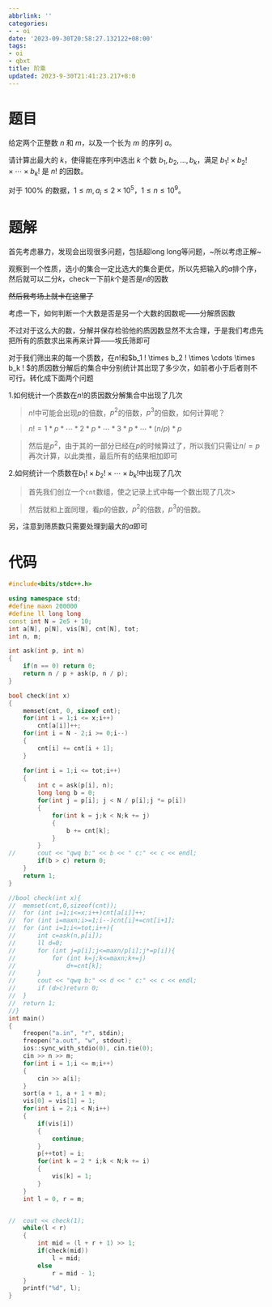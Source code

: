 ```yaml
---
abbrlink: ''
categories:
- - oi
date: '2023-09-30T20:58:27.132122+08:00'
tags:
- oi
- qbxt
title: 阶乘
updated: 2023-9-30T21:41:23.217+8:0
---
```

# 题目

给定两个正整数 $n$ 和 $m$，以及一个长为 $m$ 的序列 $a$。

请计算出最大的 $k$，使得能在序列中选出 $k$ 个数 $b_1,b_2,...,b_k$，满足 $b_1 ! \times b_2 ! \times \cdots \times b_k !$ 是 $n!$ 的因数。

对于 $100\%$ 的数据，$1 \leq m,a_i \leq 2 \times 10^5$，$1 \leq n \leq 10^9$。

# 题解

首先考虑暴力，发现会出现很多问题，包括超long long等问题，~所以考虑正解~

观察到一个性质，选小的集合一定比选大的集合更优，所以先把输入的$a$排个序，然后就可以二分$k$，check一下前$k$个是否是$n$的因数

~~然后我考场上就卡在这里了~~

考虑一下，如何判断一个大数是否是另一个大数的因数呢——分解质因数

不过对于这么大的数，分解并保存检验他的质因数显然不太合理，于是我们考虑先把所有的质数求出来再来计算——埃氏筛即可

对于我们筛出来的每一个质数，在$n!$和$b_1 ! \times b_2 ! \times \cdots \times b_k ! $的质因数分解后的集合中分别统计其出现了多少次，如前者小于后者则不可行。转化成下面两个问题

1.如何统计一个质数在$n!$的质因数分解集合中出现了几次

> $n!$中可能会出现$p$的倍数，$p^2$的倍数，$p^3$的倍数，如何计算呢？

> $n! = 1 *p * \cdots*2*p*\cdots*3*p*\cdots*(n/p)*p$

> 然后是$p^2$，由于其的一部分已经在$p$的时候算过了，所以我们只需让$n/=p$再次计算，以此类推，最后所有的结果相加即可

2.如何统计一个质数在$b_1 ! \times b_2 ! \times \cdots \times b_k !$中出现了几次

> 首先我们创立一个`cnt`数组，使之记录上式中每一个数出现了几次>

> 然后就和上面同理，看$p$的倍数，$p^2$的倍数，$p^3$的倍数。

另，注意到筛质数只需要处理到最大的$a$即可

# 代码

```cpp
#include<bits/stdc++.h>

using namespace std;
#define maxn 200000
#define ll long long
const int N = 2e5 + 10;
int a[N], p[N], vis[N], cnt[N], tot;
int n, m;

int ask(int p, int n)
{
	if(n == 0) return 0;
	return n / p + ask(p, n / p);
}

bool check(int x)
{
	memset(cnt, 0, sizeof cnt);
	for(int i = 1;i <= x;i++)
		cnt[a[i]]++;
	for(int i = N - 2;i >= 0;i--)
	{
		cnt[i] += cnt[i + 1];
	}

	for(int i = 1;i <= tot;i++)
	{
		int c = ask(p[i], n);
		long long b = 0;
		for(int j = p[i]; j < N / p[i];j *= p[i])
		{
			for(int k = j;k < N;k += j)
			{
				b += cnt[k];
			}
		}
//		cout << "qwq b:" << b << " c:" << c << endl;
		if(b > c) return 0;
	}
	return 1;
}

//bool check(int x){
//	memset(cnt,0,sizeof(cnt));
//	for (int i=1;i<=x;i++)cnt[a[i]]++;
//	for (int i=maxn;i>=1;i--)cnt[i]+=cnt[i+1];
//	for (int i=1;i<=tot;i++){
//		int c=ask(n,p[i]);
//		ll d=0;
//		for (int j=p[i];j<=maxn/p[i];j*=p[i]){
//			for (int k=j;k<=maxn;k+=j)
//				d+=cnt[k];
//		}
//		cout << "qwq b:" << d << " c:" << c << endl;
//		if (d>c)return 0;
//	}
//	return 1;
//}
int main()
{
    freopen("a.in", "r", stdin);
    freopen("a.out", "w", stdout);
	ios::sync_with_stdio(0), cin.tie(0);
	cin >> n >> m;
	for(int i = 1;i <= m;i++)
	{
		cin >> a[i];
	}
	sort(a + 1, a + 1 + m);
	vis[0] = vis[1] = 1;
	for(int i = 2;i < N;i++)
	{
		if(vis[i])
		{
			continue;
		}
		p[++tot] = i;
		for(int k = 2 * i;k < N;k += i)
		{
			vis[k] = 1;
		}
	}
	int l = 0, r = m;


//	cout << check(1);
	while(l < r)
	{
		int mid = (l + r + 1) >> 1;
		if(check(mid))
			l = mid;
		else
			r = mid - 1;
	}
	printf("%d", l);
}
```
